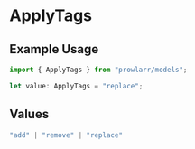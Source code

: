 # ApplyTags

## Example Usage

```typescript
import { ApplyTags } from "prowlarr/models";

let value: ApplyTags = "replace";
```

## Values

```typescript
"add" | "remove" | "replace"
```